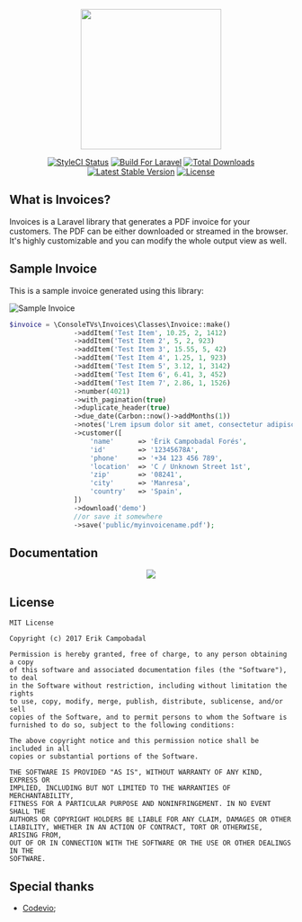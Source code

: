<p align="center"><a href="https://erik.cat/projects/invoices"><img height="250" src="http://i.imgur.com/t9G3rFM.png"></a></p>

<p align="center">
<a href="https://styleci.io/repos/92863426"><img src="https://styleci.io/repos/92863426/shield?branch=master&style=flat" alt="StyleCI Status"></a>
<a href="https://styleci.io/repos/92863426"><img src="https://img.shields.io/badge/Built_for-Laravel-orange.svg" alt="Build For Laravel"></a>
<a href="https://packagist.org/packages/consoletvs/invoices"><img src="https://poser.pugx.org/consoletvs/invoices/d/total.svg" alt="Total Downloads"></a>
<a href="https://packagist.org/packages/consoletvs/invoices"><img src="https://poser.pugx.org/consoletvs/invoices/v/stable.svg" alt="Latest Stable Version"></a>
<a href="https://packagist.org/packages/consoletvs/invoices"><img src="https://poser.pugx.org/consoletvs/invoices/license.svg" alt="License"></a>
</p>

## What is Invoices?

Invoices is a Laravel library that generates a PDF invoice for your customers. The PDF can be either downloaded or
streamed in the browser. It's highly customizable and you can modify the whole output view as well.

## Sample Invoice

This is a sample invoice generated using this library:

![Sample Invoice](https://i.gyazo.com/768f5b59791162e432f9cdfa15f017bc.png)

```php
$invoice = \ConsoleTVs\Invoices\Classes\Invoice::make()
                ->addItem('Test Item', 10.25, 2, 1412)
                ->addItem('Test Item 2', 5, 2, 923)
                ->addItem('Test Item 3', 15.55, 5, 42)
                ->addItem('Test Item 4', 1.25, 1, 923)
                ->addItem('Test Item 5', 3.12, 1, 3142)
                ->addItem('Test Item 6', 6.41, 3, 452)
                ->addItem('Test Item 7', 2.86, 1, 1526)
                ->number(4021)
                ->with_pagination(true)
                ->duplicate_header(true)
                ->due_date(Carbon::now()->addMonths(1))
                ->notes('Lrem ipsum dolor sit amet, consectetur adipiscing elit.')
                ->customer([
                    'name'      => 'Èrik Campobadal Forés',
                    'id'        => '12345678A',
                    'phone'     => '+34 123 456 789',
                    'location'  => 'C / Unknown Street 1st',
                    'zip'       => '08241',
                    'city'      => 'Manresa',
                    'country'   => 'Spain',
                ])
                ->download('demo')
                //or save it somewhere
                ->save('public/myinvoicename.pdf');
```

## Documentation

<p align="center">
<a href="https://erik.cat/projects/invoices"><img src="http://i.imgur.com/47WnADd.png"></a>
</p>

## License

```
MIT License

Copyright (c) 2017 Erik Campobadal

Permission is hereby granted, free of charge, to any person obtaining a copy
of this software and associated documentation files (the "Software"), to deal
in the Software without restriction, including without limitation the rights
to use, copy, modify, merge, publish, distribute, sublicense, and/or sell
copies of the Software, and to permit persons to whom the Software is
furnished to do so, subject to the following conditions:

The above copyright notice and this permission notice shall be included in all
copies or substantial portions of the Software.

THE SOFTWARE IS PROVIDED "AS IS", WITHOUT WARRANTY OF ANY KIND, EXPRESS OR
IMPLIED, INCLUDING BUT NOT LIMITED TO THE WARRANTIES OF MERCHANTABILITY,
FITNESS FOR A PARTICULAR PURPOSE AND NONINFRINGEMENT. IN NO EVENT SHALL THE
AUTHORS OR COPYRIGHT HOLDERS BE LIABLE FOR ANY CLAIM, DAMAGES OR OTHER
LIABILITY, WHETHER IN AN ACTION OF CONTRACT, TORT OR OTHERWISE, ARISING FROM,
OUT OF OR IN CONNECTION WITH THE SOFTWARE OR THE USE OR OTHER DEALINGS IN THE
SOFTWARE.

```

## Special thanks

* [Codevio](https://github.com/codevio);
